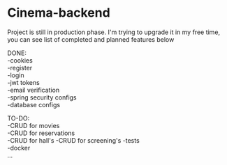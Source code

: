 # Cinema-backend

Project is still in production phase. I'm trying to upgrade it in my free time, you can see list of completed and planned features below

DONE:  
-cookies  
-register  
-login  
-jwt tokens  
-email verification  
-spring security configs  
-database configs  
  
TO-DO:  
-CRUD for movies  
-CRUD for reservations  
-CRUD for hall's
-CRUD for screening's
-tests  
-docker  
...  
